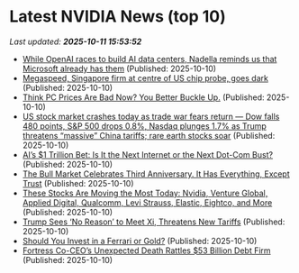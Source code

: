 # Latest NVIDIA News (top 10)
_Last updated: **2025-10-11 15:53:52**_

- [While OpenAI races to build AI data centers, Nadella reminds us that Microsoft already has them](https://biztoc.com/x/59ece4f2dc35d1bc) (Published: 2025-10-10)
- [Megaspeed, Singapore firm at centre of US chip probe, goes dark](https://www.straitstimes.com/business/megaspeed-singapore-firm-at-centre-of-us-chip-probe-goes-dark) (Published: 2025-10-10)
- [Think PC Prices Are Bad Now? You Better Buckle Up.](https://gizmodo.com/think-pc-prices-are-bad-now-you-better-buckle-up-2000670984) (Published: 2025-10-10)
- [US stock market crashes today as trade war fears return — Dow falls 480 points, S&P 500 drops 0.8%, Nasdaq plunges 1.7% as Trump threatens “massive” China tariffs; rare earth stocks soar](https://economictimes.indiatimes.com/news/international/us/us-stock-market-crashes-today-as-trade-war-fears-return-dow-falls-480-points-sp-500-drops-0-8-nasdaq-plunges-1-7-as-trump-threatens-massive-china-tariffs-rare-earth-stocks-soar/articleshow/124458142.cms) (Published: 2025-10-10)
- [AI’s $1 Trillion Bet: Is It the Next Internet or the Next Dot-Com Bust?](https://www.jeffbullas.com/ai-bubble-or-dot-com-bust/) (Published: 2025-10-10)
- [The Bull Market Celebrates Third Anniversary. It Has Everything, Except Trust](https://biztoc.com/x/dd454f4b4dd5ea40) (Published: 2025-10-10)
- [These Stocks Are Moving the Most Today: Nvidia, Venture Global, Applied Digital, Qualcomm, Levi Strauss, Elastic, Eightco, and More](https://biztoc.com/x/aac62c2639a2f070) (Published: 2025-10-10)
- [Trump Sees ‘No Reason’ to Meet Xi, Threatens New Tariffs](https://biztoc.com/x/7e6779d5a6a8a2db) (Published: 2025-10-10)
- [Should You Invest in a Ferrari or Gold?](https://biztoc.com/x/7b08d14d7d6e35e2) (Published: 2025-10-10)
- [Fortress Co-CEO’s Unexpected Death Rattles $53 Billion Debt Firm](https://biztoc.com/x/6cda8adf40f29bb9) (Published: 2025-10-10)
